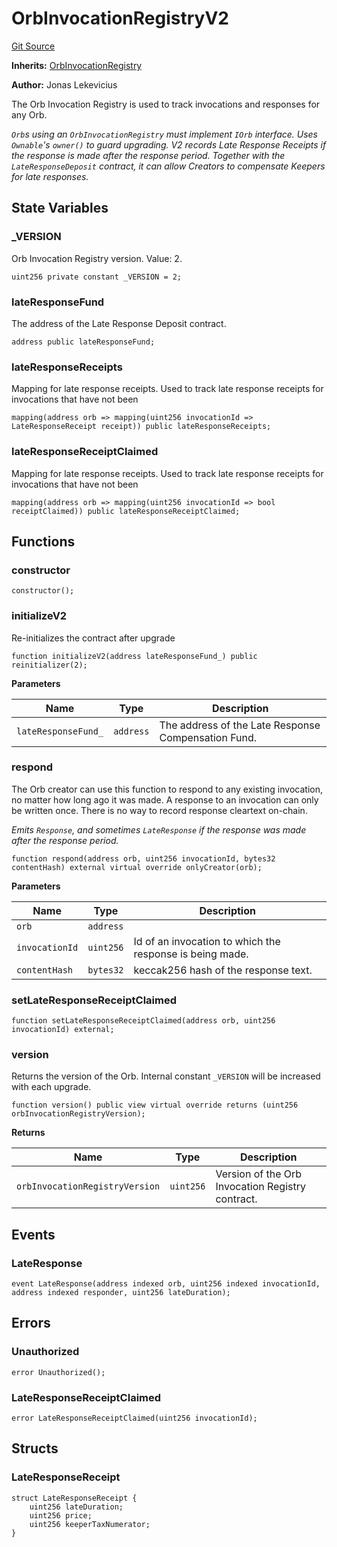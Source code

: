 # OrbInvocationRegistryV2
[Git Source](https://github.com/orbland/orb/blob/771f5939dfb0545391995a5aae65b8d31afb5d3e/src/OrbInvocationRegistryV2.sol)

**Inherits:**
[OrbInvocationRegistry](/src/OrbInvocationRegistry.sol/contract.OrbInvocationRegistry.md)

**Author:**
Jonas Lekevicius

The Orb Invocation Registry is used to track invocations and responses for any Orb.

*`Orb`s using an `OrbInvocationRegistry` must implement `IOrb` interface. Uses `Ownable`'s `owner()` to
guard upgrading.
V2 records Late Response Receipts if the response is made after the response period. Together with the
`LateResponseDeposit` contract, it can allow Creators to compensate Keepers for late responses.*


## State Variables
### _VERSION
Orb Invocation Registry version. Value: 2.


```solidity
uint256 private constant _VERSION = 2;
```


### lateResponseFund
The address of the Late Response Deposit contract.


```solidity
address public lateResponseFund;
```


### lateResponseReceipts
Mapping for late response receipts. Used to track late response receipts for invocations that have not been


```solidity
mapping(address orb => mapping(uint256 invocationId => LateResponseReceipt receipt)) public lateResponseReceipts;
```


### lateResponseReceiptClaimed
Mapping for late response receipts. Used to track late response receipts for invocations that have not been


```solidity
mapping(address orb => mapping(uint256 invocationId => bool receiptClaimed)) public lateResponseReceiptClaimed;
```


## Functions
### constructor


```solidity
constructor();
```

### initializeV2

Re-initializes the contract after upgrade


```solidity
function initializeV2(address lateResponseFund_) public reinitializer(2);
```
**Parameters**

|Name|Type|Description|
|----|----|-----------|
|`lateResponseFund_`|`address`| The address of the Late Response Compensation Fund.|


### respond

The Orb creator can use this function to respond to any existing invocation, no matter how long ago
it was made. A response to an invocation can only be written once. There is no way to record response
cleartext on-chain.

*Emits `Response`, and sometimes `LateResponse` if the response was made after the response period.*


```solidity
function respond(address orb, uint256 invocationId, bytes32 contentHash) external virtual override onlyCreator(orb);
```
**Parameters**

|Name|Type|Description|
|----|----|-----------|
|`orb`|`address`||
|`invocationId`|`uint256`| Id of an invocation to which the response is being made.|
|`contentHash`|`bytes32`|  keccak256 hash of the response text.|


### setLateResponseReceiptClaimed


```solidity
function setLateResponseReceiptClaimed(address orb, uint256 invocationId) external;
```

### version

Returns the version of the Orb. Internal constant `_VERSION` will be increased with each upgrade.


```solidity
function version() public view virtual override returns (uint256 orbInvocationRegistryVersion);
```
**Returns**

|Name|Type|Description|
|----|----|-----------|
|`orbInvocationRegistryVersion`|`uint256`| Version of the Orb Invocation Registry contract.|


## Events
### LateResponse

```solidity
event LateResponse(address indexed orb, uint256 indexed invocationId, address indexed responder, uint256 lateDuration);
```

## Errors
### Unauthorized

```solidity
error Unauthorized();
```

### LateResponseReceiptClaimed

```solidity
error LateResponseReceiptClaimed(uint256 invocationId);
```

## Structs
### LateResponseReceipt

```solidity
struct LateResponseReceipt {
    uint256 lateDuration;
    uint256 price;
    uint256 keeperTaxNumerator;
}
```

